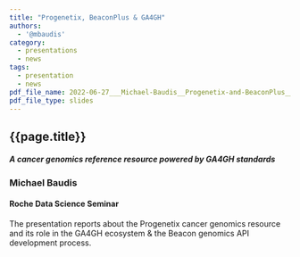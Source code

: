 ```yaml
---
title: "Progenetix, BeaconPlus & GA4GH"
authors:
  - '@mbaudis'
category:
  - presentations
  - news
tags:
  - presentation
  - news
pdf_file_name: 2022-06-27___Michael-Baudis__Progenetix-and-BeaconPlus__Roche-data-science-seminar.pdf
pdf_file_type: slides
---
```


## {{page.title}}
##### A cancer genomics reference resource powered by GA4GH standards
### Michael Baudis
#### Roche Data Science Seminar

The presentation reports about the Progenetix cancer genomics resource and its role
in the GA4GH ecosystem & the Beacon genomics API development process.